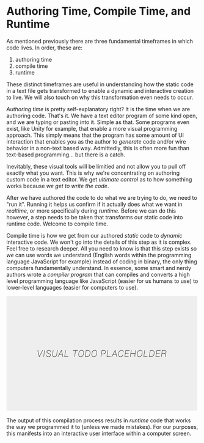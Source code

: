 # Authoring Time, Compile Time, and Runtime

As mentioned previously there are three fundamental timeframes in which code lives. In order, these are:
1. authoring time
2. compile time
3. runtime

These distinct timeframes are useful in understanding how the static code in a text file gets transformed to enable a dynamic and interactive creation to live. We will also touch on why this transformation even needs to occur.

*Authoring time* is pretty self-explanatory right? It is the time when we are authoring code. That's it. We have a text editor program of some kind open, and we are typing or pasting into it. Simple as that. Some programs even exist, like Unity for example, that enable a more visual programming approach. This simply means that the program has some amount of UI interaction that enables you as the author to *generate* code and/or wire behavior in a non-text based way. Admittedly, this is often more fun than text-based programming... but there is a catch.

Inevitably, these visual tools will be limitied and not allow you to pull off exactly what you want. This is why we're concentrating on authoring custom code in a text editor. We get *ultimate control* as to how something works because *we get to write the code*.

After we have authored the code to do what we are trying to do, we need to "run it". Running it helps us confirm if it actually does what we want in *realtime*, or more specifically during *runtime*. Before we can do this however, a step needs to be taken that transforms our static code into runtime code. Welcome to compile time.

Compile time is how we get from our authored *static* code to *dynamic* interactive code. We won't go into the details of this step as it is complex. Feel free to research deeper. All you need to know is that this step exists so *we* can use words we understand (English words within the programming language JavaScript for example) instead of coding in binary, the only thing computers fundamentally understand. In essence, some smart and nerdy authors wrote a *compiler program* that can compiles and converts a high level programming language like JavaScript (easier for us humans to use) to lower-level languages (easier for computers to use).

![alt text](../assets/visual-todo-placeholder.jpg "Author > Compile > Run")

The output of this compilation process results in *runtime* code that works the way we programmed it to (unless we made mistakes). For our purposes, this manifests into an interactive user interface within a computer screen.

